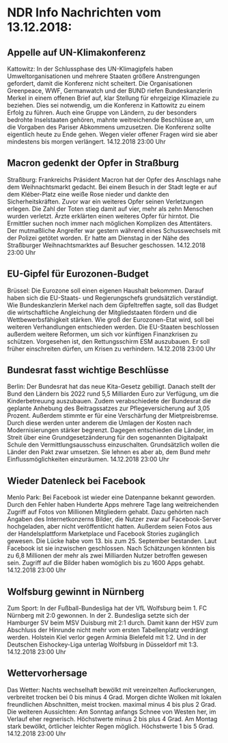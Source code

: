 # NDR Info Nachrichten vom 13.12.2018:


## Appelle auf UN-Klimakonferenz
Kattowitz: In der Schlussphase des UN-Klimagipfels haben Umweltorganisationen und mehrere Staaten größere Anstrengungen gefordert, damit die Konferenz nicht scheitert. Die Organisationen Greenpeace, WWF, Germanwatch und der BUND riefen Bundeskanzlerin Merkel in einem offenen Brief auf, klar Stellung für ehrgeizige Klimaziele zu beziehen. Dies sei notwendig, um die Konferenz in Kattowitz zu einem Erfolg zu führen. Auch eine Gruppe von Ländern, zu der besonders bedrohte Inselstaaten gehören, mahnte weitreichende Beschlüsse an, um die Vorgaben des Pariser Abkommens umzusetzen. Die Konferenz sollte eigentlich heute zu Ende gehen. Wegen vieler offener Fragen wird sie aber mindestens bis morgen verlängert. 14.12.2018 23:00 Uhr 

## Macron gedenkt der Opfer in Straßburg
Straßburg: Frankreichs Präsident Macron hat der Opfer des Anschlags nahe dem Weihnachtsmarkt gedacht. Bei einem Besuch in der Stadt legte er auf dem Kléber-Platz eine weiße Rose nieder und dankte den Sicherheitskräften. Zuvor war ein weiteres Opfer seinen Verletzungen erlegen. Die Zahl der Toten stieg damit auf vier, mehr als zehn Menschen wurden verletzt. Ärzte erklärten einen weiteres Opfer für hirntot. Die Ermittler suchen noch immer nach möglichen Komplizen des Attentäters. Der mutmaßliche Angreifer war gestern während eines Schusswechsels mit der Polizei getötet worden. Er hatte am Dienstag in der Nähe des Straßburger Weihnachtsmarktes auf Besucher geschossen. 14.12.2018 23:00 Uhr 

## EU-Gipfel für Eurozonen-Budget
Brüssel: Die Eurozone soll einen eigenen Haushalt bekommen. Darauf haben sich die EU-Staats- und Regierungschefs grundsätzlich verständigt. Wie Bundeskanzlerin Merkel nach dem Gipfeltreffen sagte, soll das Budget  die wirtschaftliche Angleichung der Mitgliedstaaten fördern und die Wettbewerbsfähigkeit stärken. Wie groß der Eurozonen-Etat wird, soll bei weiteren Verhandlungen entschieden werden. Die EU-Staaten beschlossen außerdem weitere Reformen, um sich vor künftigen Finanzkrisen zu schützen. Vorgesehen ist, den Rettungsschirm ESM auszubauen. Er soll früher einschreiten dürfen, um Krisen zu verhindern. 14.12.2018 23:00 Uhr 

## Bundesrat fasst wichtige Beschlüsse
Berlin: Der Bundesrat hat das neue Kita-Gesetz gebilligt. Danach stellt der Bund den Ländern bis 2022 rund 5,5 Milliarden Euro zur Verfügung, um die Kinderbetreuung auszubauen. Zudem verabschiedete der Bundesrat die geplante Anhebung des Beitragssatzes zur Pflegeversicherung auf 3,05 Prozent. Außerdem stimmte er für eine Verschärfung der Mietpreisbremse. Durch diese werden unter anderem die Umlagen der Kosten nach Modernisierungen stärker begrenzt. Dagegen entschieden die Länder, im Streit über eine Grundgesetzänderung für den sogenannten Digitalpakt Schule den Vermittlungsausschuss einzuschalten. Grundsätzlich wollen die Länder den Pakt zwar umsetzen. Sie lehnen es aber ab, dem Bund mehr Einflussmöglichkeiten einzuräumen. 14.12.2018 23:00 Uhr 

## Wieder Datenleck bei Facebook
Menlo Park: Bei Facebook ist wieder eine Datenpanne bekannt geworden. Durch den Fehler haben Hunderte Apps mehrere Tage lang weitreichenden Zugriff auf Fotos von Millionen Mitgliedern gehabt. Dazu gehörten nach Angaben des Internetkonzerns Bilder, die Nutzer zwar auf Facebook-Server hochgeladen, aber nicht veröffentlicht hatten. Außerdem seien Fotos aus der Handelsplattform Marketplace und Facebook Stories zugänglich gewesen. Die Lücke habe vom 13. bis zum 25. September bestanden. Laut Facebook ist sie inzwischen geschlossen. Nach Schätzungen könnten bis zu 6,8 Millionen der mehr als zwei Milliarden Nutzer betroffen gewesen sein. Zugriff auf die Bilder haben womöglich bis zu 1600 Apps gehabt. 14.12.2018 23:00 Uhr 

## Wolfsburg gewinnt in Nürnberg
Zum Sport: In der Fußball-Bundesliga hat der VfL Wolfsburg beim 1. FC Nürnberg mit 2:0 gewonnen. In der 2. Bundesliga setzte sich der Hamburger SV beim MSV Duisburg mit 2:1 durch. Damit kann der HSV zum Abschluss der Hinrunde nicht mehr vom ersten Tabellenplatz verdrängt werden. Holstein Kiel verlor gegen Arminia Bielefeld mit 1:2. Und in der Deutschen Eishockey-Liga unterlag Wolfsburg in Düsseldorf mit 1:3. 14.12.2018 23:00 Uhr 

## Wettervorhersage
Das Wetter:
Nachts wechselhaft bewölkt mit vereinzelten Auflockerungen, verbreitet trocken bei 0 bis minus 4 Grad. Morgen dichte Wolken mit lokalen freundlichen Abschnitten, meist trocken. maximal minus 4 bis plus 2 Grad. Die weiteren Aussichten: Am Sonntag anfangs Schnee von Westen her, im Verlauf eher regnerisch. Höchstwerte minus 2 bis plus 4 Grad. Am Montag stark bewölkt, örtlicher leichter Regen möglich. Höchstwerte 1 bis 5 Grad. 14.12.2018 23:00 Uhr 
